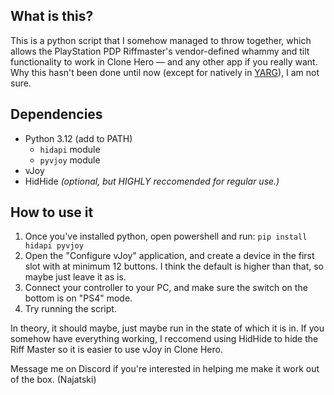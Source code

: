 ## What is this?
This is a python script that I somehow managed to throw together, which allows the PlayStation PDP Riffmaster's vendor-defined whammy and tilt functionality to work in Clone Hero — and any other app if you really want. Why this hasn't been done until now (except for natively in [YARG](https://yarg.in/)), I am not sure.

## Dependencies
* Python 3.12 (add to PATH)
  * `hidapi` module
  * `pyvjoy` module
* vJoy
* HidHide *(optional, but HIGHLY reccomended for regular use.)*

## How to use it
1. Once you've installed python, open powershell and run:
`pip install hidapi pyvjoy`
2. Open the "Configure vJoy" application, and create a device in the first slot with at minimum 12 buttons. I think the default is higher than that, so maybe just leave it as is.
3. Connect your controller to your PC, and make sure the switch on the bottom is on "PS4" mode.
4. Try running the script.

In theory, it should maybe, just maybe run in the state of which it is in. If you somehow have everything working, I reccomend using HidHide to hide the Riff Master so it is easier to use vJoy in Clone Hero.

Message me on Discord if you're interested in helping me make it work out of the box. (Najatski)
